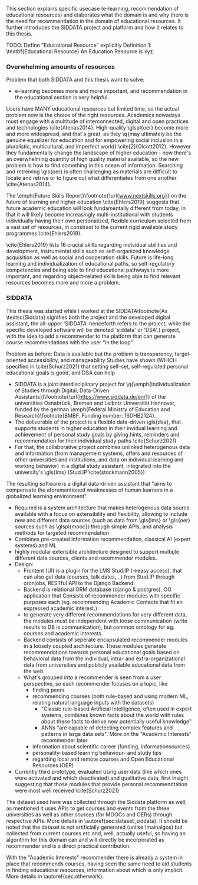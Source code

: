 <!--Here: 
*  Anwendungsfall (->e-learning, recommenden von bildungsressourcen, ...). nicht-technisch, aber nötig zum verstehen wo passiert das 
* Explain the Platform and the concept of recommenders
	* That the dataset comes from there as well
	* Dass es ja schon SidBERT gibt welches ja auch schon empfehlungen generiert
-->

This section explains specific usecase (e-learning, recommendation of educational resources) and elaborates what the domain is and why there is the need for recommendation in the domain of educational resources. It further introduces the SIDDATA project and platform and how it relates to this thesis.

TODO: Define "Educational Resource" explicitly
Definition 1: \textbf{Educational Resource} An Education Resource is xyz.

### Overwhelming amounts of resources

Problem that both SIDDATA and this thesis want to solve: 

* e-learning becomes more and more important, and recommendation in the educational section is very helpful.

Users have MANY educational resources but limited time, so the actual problem now is the choice of the right resources. Academics nowadays must engage with a multitude of interconnected, digital and open practices and technologies \cite{Atenas2014}. High-quality \glspl{oer} become more and more widespread, and that's great, as they \q{may ultimately be the genuine equalizer for education and for empowering social inclusion in a pluralistic, multicultural, and imperfect world} \cite[2]{Olcott2012}. However they fundamentally change the landscape of higher education - now there's an overwhelming quantity of high quality  material available, so the new problem is how to find something in this ocean of information. Searching and retreiving \gls{oer} is often challenging as materials are difficult to locate and retrive or to figure out what differentiates from one another \cite{Atenas2014}.

The \emph{Future Skills Report}\footnote{\url{www.nextskills.org}} on the future of learning and higher education \cite{Ehlers2019} suggests that future academic education will look fundamentally different from today, in that it will likely become increasingly multi-institutional with students individually having their own personalized, flexible curriculum selected from a vast set of resources, in constrast to the current rigid available study programmes \cite{Ehlers2019}. 

\cite{Ehlers2019} lists 16 crucial skills regarding individual abilities and development, instrumental skills such as self-organized knowledge acquisition as well as social and cooperation skills. Future is life-long learning and individualization of educational paths, so self-regulatory competencies and being able to find educational pathways is more important, and regarding object-related skills being able to find relevant resources becomes more and more a problem.

<!-- quotes FROM JOHANNES SidBERT Paper:
	* "In German higher education institutions, a pivotal aspect of student learning success is the choice of courses: Aside from compulsory courses, students can choose from the vast offering of courses available at their local university as well as additional material such as books, courses on MOOCs or OER for self-study" 
	* "In German higher education institutions, a pivotal aspect of student learning success is the choice of courses: Aside from compulsory courses, students can choose from the vast offering of courses available at their local university as well as additional material such as books, courses on MOOCs or OER for self-study"
	* "categorizing educational resources into knowledge domains poses an equal challenge, different educational resource repositories use different, sometimes incompatible meta data. Additionally, the inclusion of knowledge domains a course or an OER covers is often only inferable from their title or description."
-->

### SIDDATA

This thesis was started while I worked at the SIDDATA\footnote{As \textsc{Siddata} signifies both the project and the developed digital assistant, the all-upper 'SIDDATA' henceforth refers to the project, while the specific developed software will be denoted 'siddata' or 'DSA'.} project, with the idea to add a recommender to the platform that can generate course recommendations with the user "in the loop"

Problem as before: Data is available but the problem is transparency, target-oriented accessibility, and manageability
Studies have shown (WHICH specified in \cite{Schurz2021} that setting self-set, self-regulated personal educational goals is good, and DSA can help 

* SIDDATA is a joint interdisciplinary project for \q{\emph{Individualization of Studies through Digital, Data-Driven Assistants}}\footnote{\url{https://www.siddata.de/en/}} of the universities Osnabrück, Bremen and Leibniz Universität Hannover, funded by the german \emph{Federal Ministry of Education and Research}\footnote{BMBF. Funding number: 16DHB2124}. 
* The deliverable of the project is a flexible data-driven \gls{dsa}, that supports students in higher education in their invidual learning and achievement of personal study goals by giving hints, reminders and recommendation for their individual study paths \cite{Schurz2021}
* For that, the collaborative project combines unlinked heterogenous data and information (from management systems, offers and resources of other universities and institutions, and data on individual learning and working behavior) in a digital study assistant, integrated into the university's \gls{lms} (Stud.IP \cite{stockmann2005})

The resulting software is a digital data-driven assistant that "aims to compensate the aforementioned weaknesses of human learners in a globalized learning environment". 

* Required is a system architecture that makes heterogenous data source available with a focus on extensibility and flexibility, allowing to include new and different data sources (such as data from \gls{lms} or \gls{oer} sources such as \glspl{mooc}) through simple APIs, and analysis methods for targeted recommendation
* Combines pre-created information recommendation, classical AI (expert systems) and ML
* highly modular extensible architecture designed to support multiple different data sources, clients and recommender modules.
* Design: 
	* Frontent (UI) is a plugin for the LMS Stud.IP (->easy access), that can also get data (courses, talk dates, ..) from Stud.IP through cronjobs, RESTful API to the Django Backend. 
	* Backend is relational ORM database (django & postgres), OO application that Consists of recommender modules with specific purposes each (eg. recommending Academic Contacts that fit an expressed academic interest.)
	* to generate very different recommendations for very different data, the modules must be independent with loose communication (write results to DB is communication), but common ontology for eg. courses and academic interests
	* Backend consists of seperate encapsulated recommender modules in a loosely coupled architecture. These modules generate recommendations towards personal educational goals based on behavioral data from the individual, intra- and extra-organizational data from universities and publicly available educational data from the web
	* What's grouped into a recommender is seen from a user perspective, so each recommender focuses on a topic, like
		* finding peers
		* recommending courses (both rule-based and using modern ML, relating natural language inputs with the datasets)
			* "Classic rule-based Artificial Intelligence, often used in expert systems, combines known facts about the world with rules about these facts to derive new potentially useful knowledge"
			* ANNs "are capable of detecting complex features and patterns in large data sets". More on the "Academic Interests" recommender later.
		* information about scientific career (funding, informationsources)
		* personality-based learning behaviour- and study tips
		* regarding local and remote courses and Open Educational Resources (OER)
* Currently third prototype, evaluated using user data (like which ones were activated and which deactivated) and qualitative data, first insight suggesting that those modules that provide personal recommendtation were most well received \cite{Schurz2021}




The dataset used here was collected through the Siddata platform as well, as mentioned it uses APIs to get courses and events from the three universities as well as other sources (for MOOCs and OERs) through respective APIs. More details in \autoref{sec:dataset_siddata}. It should be noted that the dataset is not artificially generated (unlike \mainalgos) but collected from current courses etc and, well, actually useful, so having an algorithm for this domain can and will directly be incorporated as recommender and is a direct practical contribution.


With the "Academic Interests" recommender there is already a system in place that recommends courses, having seen the same need to aid students in finding educational resources, information about which is only implicit. More details in \autoref{sec:otherwork}.